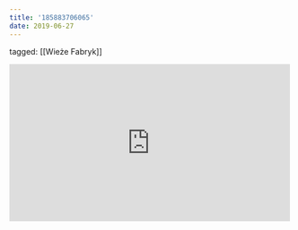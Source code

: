 ```yaml
---
title: '185883706065'
date: 2019-06-27
---
```

tagged: [[Wieże Fabryk]]
<iframe allow="accelerometer; autoplay; clipboard-write; encrypted-media; gyroscope; picture-in-picture" allowfullscreen="" frameborder="0" height="281" id="youtube_iframe" src="https://www.youtube.com/embed/eSKofEz-uKM?feature=oembed&amp;enablejsapi=1&amp;origin=https://safe.txmblr.com&amp;wmode=opaque" width="500"></iframe>